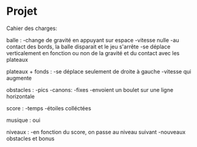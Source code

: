 # Projet

Cahier des charges:


balle : -change de gravité en appuyant sur espace
        -vitesse nulle
        -au contact des bords, la balle disparait et le jeu s'arrête
        -se déplace verticalement en fonction ou non de la gravité et du contact avec les plateaux

plateaux + fonds : -se déplace seulement de droite à gauche
                   -vitesse qui augmente
                   
obstacles : -pics
            -canons: -fixes
                     -envoient un boulet sur une ligne horizontale
                     
score : -temps
        -étoiles colléctées
        
        
musique : oui

niveaux : -en fonction du score, on passe au niveau suivant
          -nouveaux obstacles et bonus
          
         
                     
                
        
